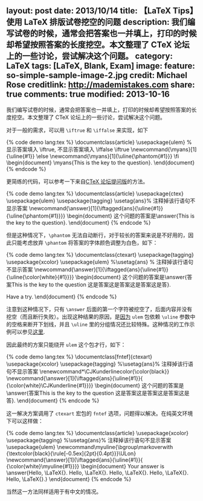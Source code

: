 layout: post
date: 2013/10/14
title: 【LaTeX Tips】使用 LaTeX 排版试卷挖空的问题
description: 我们编写试卷的时候，通常会把答案也一并填上，打印的时候却希望按照答案的长度挖空。本文整理了 CTeX 论坛上的一些讨论，尝试解决这个问题。
category: LaTeX
tags: [LaTeX, Blank, Exam]
image:
  feature: so-simple-sample-image-2.jpg
  credit: Michael Rose
  creditlink: http://mademistakes.com
share: true
comments: true
modified: 2013-10-16
---

我们编写试卷的时候，通常会把答案也一并填上，打印的时候却希望按照答案的长度挖空。本文整理了 CTeX 论坛上的一些讨论，尝试解决这个问题。

对于一般的需求，可以用 `\iftrue` 和 `\iffalse` 来实现，如下

<!--more-->

{% code demo lang:tex %}
\documentclass{article}
\usepackage{ulem}
% 显示答案填入 \iftrue, 不显示答案填入 \iffalse
\iftrue
\newcommand{\myans}[1]{\uline{#1}}
\else
\newcommand{\myans}[1]{\uline{\phantom{#1}}}
\fi
\begin{document}
\myans{This is the key to the question}.
\end{document}
{% endcode %}

更简练的代码，可以参考一下来自[CTeX 论坛提问版](http://bbs.ctex.org/forum.php?mod=redirect&goto=findpost&ptid=77113&pid=453266&fromuid=109739)的方法。

{% code demo lang:tex %}
\documentclass{article}
\usepackage{ctex}
\usepackage{ulem}
\usepackage{tagging}
\usetag{ans}% 注释掉该行语句不显示答案
\newcommand{\answer}[1]{\iftagged{ans}{\uline{#1}}{\uline{\phantom{#1}}}}
\begin{document}
这个问题的答案是\answer{This is the key to the question}.
\end{document}
{% endcode %}

但是这种情况下，`\phantom` 无法自动断行，对于较长的答案来说是不好用的，因此只能考虑放弃 `\phantom` 将答案的字体颜色调整为白色，如下：

{% code demo lang:tex %}
\documentclass{ctexart}
\usepackage{tagging}
\usepackage{xcolor}
\usepackage{ulem}
%\usetag{ans} % 注释掉该行语句不显示答案
\newcommand{\answer}[1]{\iftagged{ans}{\uline{#1}}{\uline{\color{white}{#1}}}}
\begin{document}
这个问题的答案是\answer{答案This is the key to the question 这是答案这是答案这是答案这是答}.

Have a try.
\end{document}
{% endcode %}

注意到这种情况下，只有 `\answer` 后面的第一个字符被挖空了，后面内容并没有挖空（而且断行失败）。出现这种结果的原因，是[因为](http://bbs.ctex.org/forum.php?mod=redirect&goto=findpost&ptid=77124&pid=453316&fromuid=109739) `ulem` 包依赖 `\uline` 参数中的空格来断开下划线，并且 `\uline` 里的分组情况还比较特殊。这种情况的工作示例可以参见[这里](http://bbs.ctex.org/forum.php?mod=viewthread&tid=77124&fromuid=109739).

因此最终的方案只能绕开 `ulem` 这个包才行，如下：

{% code demo lang:tex %}
\documentclass[fntef]{ctexart}
\usepackage{xcolor}
\usepackage{tagging}
%\usetag{ans}% 注释掉该行语句不显示答案
\renewcommand*\CJKunderlinecolor{\color{black}}
\newcommand{\answer}[1]{\iftagged{ans}{\uline{#1}}{
    {\color{white}\CJKunderline{#1}}}}
\begin{document}
这个问题的答案是\answer{答案This is the key to the question 这是答案这是答案这是答案这是答}.
\end{document}
{% endcode %}

这一解决方案调用了 `ctexart` 宏包的 `fntef` 选项，问题得以解决。在纯英文环境下可以这样做：

{% code demo lang:tex %}
\documentclass{article}
\usepackage{xcolor}
\usepackage{tagging}
%\usetag{ans}% 注释掉该行语句不显示答案
\usepackage{ulem}
\newcommand\myuline{\bgroup\markoverwith
	{\textcolor{black}{\rule[-0.5ex]{2pt}{0.4pt}}}\ULon}
\newcommand{\answer}[1]{\iftagged{ans}{\uline{#1}}{
	{\color{white}\myuline{#1}}}}
\begin{document}
Your answer is \answer{Hello, \LaTeX{}. Hello, \LaTeX{}. Hello, \LaTeX{}. Hello, \LaTeX{}. Hello, \LaTeX{}.}
\end{document}
{% endcode %}

当然这一方法同样适用于有中文的情况。
